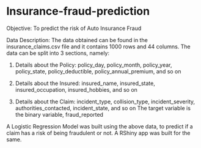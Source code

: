 # Insurance-fraud-prediction
Objective: To predict the risk of Auto Insurance Fraud

Data Description: The data obtained can be found in the insurance_claims.csv file and it contains 1000 rows and 44 columns. The data can be split into 3 sections, namely:

1. Details about the Policy: policy_day, policy_month, policy_year, policy_state, policy_deductible, policy_annual_premium, and so on

2. Details about the Insured: insured_name, insured_state, insured_occupation, insured_hobbies, and so on

3. Details about the Claim: incident_type, collision_type, incident_severity, authorities_contacted, incident_state, and so on The target variable is the binary variable, fraud_reported

A Logistic Regression Model was built using the above data, to predict if a claim has a risk of being fraudulent or not. A RShiny app was built for the same.
